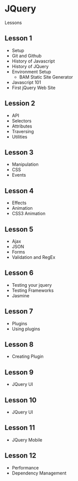 # JQuery 

Lessons

## Lesson 1

- Setup
- Git and Github
- History of Javascript
- History of JQuery
- Environment Setup
  - BAM Static Site Generator
- Javascript 101
- First jQuery Web Site

## Lession 2

- API
- Selectors
- Attributes
- Traversing
- Utilities

## Lesson 3

- Manipulation
- CSS
- Events

## Lesson 4

- Effects
- Animation
- CSS3 Animation

## Lesson 5

- Ajax
- JSON
- Forms
- Validation and RegEx

## Lesson 6

- Testing your jquery
- Testing Frameworks
- Jasmine

## Lesson 7

- Plugins
- Using plugins

## Lesson 8

- Creating Plugin

## Lesson 9

- JQuery UI

## Lesson 10

- JQuery UI

## Lesson 11

- JQuery Mobile

## Lesson 12

- Performance
- Dependency Management
